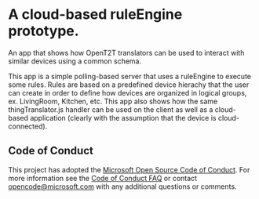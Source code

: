 # A cloud-based ruleEngine prototype.
An app that shows how OpenT2T translators can be used to interact with similar devices using a common schema.

This app is a simple polling-based server that uses a ruleEngine to execute some rules. Rules are based on a predefined device hierachy that the user can create in order to define how devices are organized in logical groups, ex. LivingRoom, Kitchen, etc. This app also shows how the same thingTranslator.js handler can be used on the client as well as a cloud-based application (clearly with the assumption that the device is cloud-connected).

## Code of Conduct
This project has adopted the [Microsoft Open Source Code of Conduct](https://opensource.microsoft.com/codeofconduct/). For more information see the [Code of Conduct FAQ](https://opensource.microsoft.com/codeofconduct/faq/) or contact [opencode@microsoft.com](mailto:opencode@microsoft.com) with any additional questions or comments.
